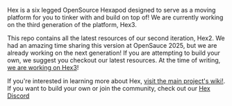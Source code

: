 Hex is a six legged OpenSource Hexapod designed to serve as a moving platform for you to tinker with and build on top of! We are currently working on the third generation of the platform, Hex3.

This repo contains all the latest resources of our second iteration, Hex2. We had an amazing time sharing this version at OpenSauce 2025, but we are already working on the next generation! If you are attempting to build your own, we suggest you checkout our latest resources. At the time of writing, [we are working on Hex3](https://github.com/ManufacturedMotion/Hex3)!

If you're interested in learning more about Hex, [visit the main project's wiki!](https://github.com/ManufacturedMotion/Hexapod/wiki). If you want to build your own or join the community, check out our [Hex Discord](https://discord.gg/v3bbvRtFUr)
